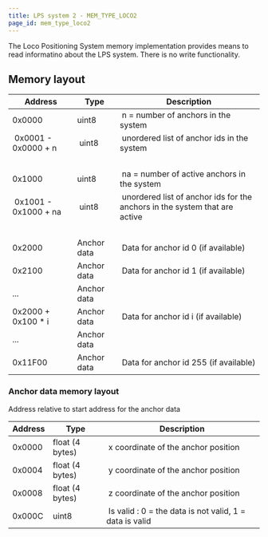 ```yaml
---
title: LPS system 2 - MEM_TYPE_LOCO2
page_id: mem_type_loco2
---
```


The Loco Positioning System memory implementation provides means to read informatino about the
LPS system. There is no write functionality.

## Memory layout

| Address              | Type        | Description                                                                |
|----------------------|-------------|----------------------------------------------------------------------------|
| 0x0000               | uint8       | n = number of anchors in the system                                        |
| 0x0001 - 0x0000 + n  | uint8       | unordered list of anchor ids in the system                                 |
|                      |             |                                                                            |
| 0x1000               | uint8       | na = number of active anchors in the system                                |
| 0x1001 - 0x1000 + na | uint8       | unordered list of anchor ids for the anchors in the system that are active |
|                      |             |                                                                            |
| 0x2000               | Anchor data | Data for anchor id 0 (if available)                                        |
| 0x2100               | Anchor data | Data for anchor id 1 (if available)                                        |
| ...                  | Anchor data |                                                                            |
| 0x2000 + 0x100 * i   | Anchor data | Data for anchor id i (if available)                                        |
| ...                  | Anchor data |                                                                            |
| 0x11F00              | Anchor data | Data for anchor id 255 (if available)                                      |

### Anchor data memory layout

Address relative to start address for the anchor data

| Address | Type            | Description                                             |
|---------|-----------------|---------------------------------------------------------|
| 0x0000  | float (4 bytes) | x coordinate of the anchor position                     |
| 0x0004  | float (4 bytes) | y coordinate of the anchor position                     |
| 0x0008  | float (4 bytes) | z coordinate of the anchor position                     |
| 0x000C  | uint8           | Is valid : 0 = the data is not valid, 1 = data is valid |
